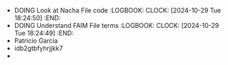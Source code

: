 - DOING Look at Nacha File code
  :LOGBOOK:
  CLOCK: [2024-10-29 Tue 18:24:50]
  :END:
- DOING Understand FAIM File terms
  :LOGBOOK:
  CLOCK: [2024-10-29 Tue 18:24:49]
  :END:
- Patricio Garcia
- idb2gtbfyhrjjkk7
-